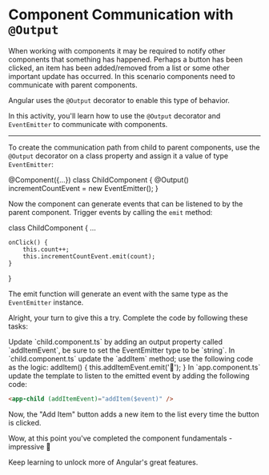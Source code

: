 # Component Communication with `@Output`

When working with components it may be required to notify other components that something has happened. Perhaps a button has been clicked, an item has been added/removed from a list or some other important update has occurred. In this scenario components need to communicate with parent components.

Angular uses the `@Output` decorator to enable this type of behavior.

In this activity, you'll learn how to use the `@Output` decorator and `EventEmitter` to communicate with components.

<hr />

To create the communication path from child to parent components, use the `@Output` decorator on a class property and assign it a value of type `EventEmitter`:

<docs-code header="child.component.ts" language="ts">
@Component({...})
class ChildComponent {
    @Output() incrementCountEvent = new EventEmitter<number>();
}
</docs-code>

Now the component can generate events that can be listened to by the parent component. Trigger events by calling the `emit` method:

<docs-code header="child.component.ts" language="ts">
class ChildComponent {
    ...

    onClick() {
        this.count++;
        this.incrementCountEvent.emit(count);
    }

}
</docs-code>

The emit function will generate an event with the same type as the `EventEmitter` instance.

Alright, your turn to give this a try. Complete the code by following these tasks:

<docs-workflow>

<docs-step title="Add an `@Output` property">
Update `child.component.ts` by adding an output property called `addItemEvent`, be sure to set the EventEmitter type to be `string`.
</docs-step>

<docs-step title="Complete `addItem` method">
In `child.component.ts` update the `addItem` method; use the following code as the logic:

<docs-code header="child.component.ts" highlight="[2]" language="ts">
addItem() {
  this.addItemEvent.emit('🐢');
}
</docs-code>

</docs-step>

<docs-step title="Update the `AppComponent` template">
In `app.component.ts` update the template to listen to the emitted event by adding the following code:

```html
<app-child (addItemEvent)="addItem($event)" />
```

Now, the "Add Item" button adds a new item to the list every time the button is clicked.

</docs-step>

</docs-workflow>

Wow, at this point you've completed the component fundamentals - impressive 👏

Keep learning to unlock more of Angular's great features.
